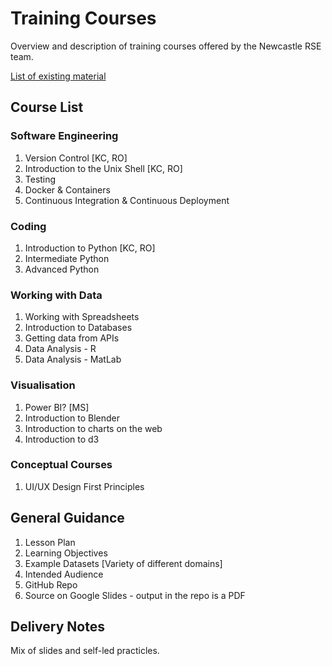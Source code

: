 # Training Courses
Overview and description of training courses offered by the Newcastle RSE team.

[List of existing material](https://docs.google.com/spreadsheets/d/1zzIW3nCHGXhOU8qWm4IroM3QLqnpByzh4K7JsLt_QCc/edit#gid=0)

## Course List

### Software Engineering

1. Version Control [KC, RO]
2. Introduction to the Unix Shell [KC, RO]
3. Testing
4. Docker & Containers
5. Continuous Integration & Continuous Deployment

### Coding

1. Introduction to Python [KC, RO]
2. Intermediate Python
3. Advanced Python

### Working with Data

1. Working with Spreadsheets
2. Introduction to Databases
3. Getting data from APIs
6. Data Analysis - R
7. Data Analysis - MatLab

### Visualisation

1. Power BI? [MS]
2. Introduction to Blender
3. Introduction to charts on the web
4. Introduction to d3

### Conceptual Courses

1. UI/UX Design First Principles

## General Guidance

1. Lesson Plan
2. Learning Objectives
3. Example Datasets [Variety of different domains]
4. Intended Audience
5. GitHub Repo
6. Source on Google Slides - output in the repo is a PDF

## Delivery Notes

Mix of slides and self-led practicles.
